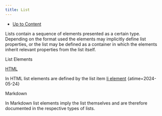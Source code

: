 ```yaml
---
title: List
---
```


-   [Up to Content](content)

Lists contain a sequence of elements presented as a certain type.
Depending on the format used the elements may implicitly define list
properties, or the list may be defined as a container in which the
elements inherit relevant properties from the list itself.

List Elements

[HTML](html)

In HTML list elements are defined by the list item [li
element](https://html.spec.whatwg.org/#the-li-element%20The%20li%20element)
{atime=2024-05-24}

Markdown

In Markdown list elements imply the list themselves and are therefore
documented in the respective types of lists.
